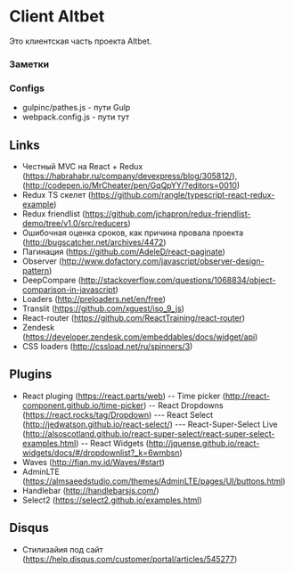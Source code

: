 # Client Altbet
Это клиентская часть проекта Altbet. 

### Заметки

### Configs
- gulpinc/pathes.js - пути Gulp
- webpack.config.js - пути тут


## Links
- Честный MVC на React + Redux (https://habrahabr.ru/company/devexpress/blog/305812/), (http://codepen.io/MrCheater/pen/GqQpYY/?editors=0010)
- Redux TS скелет (https://github.com/rangle/typescript-react-redux-example)
- Redux friendlist (https://github.com/jchapron/redux-friendlist-demo/tree/v1.0/src/reducers)
- Ошибочная оценка сроков, как причина провала проекта (http://bugscatcher.net/archives/4472)
- Пагинация (https://github.com/AdeleD/react-paginate)
- Observer (http://www.dofactory.com/javascript/observer-design-pattern)
- DeepCompare (http://stackoverflow.com/questions/1068834/object-comparison-in-javascript)
- Loaders (http://preloaders.net/en/free)
- Translit (https://github.com/xguest/iso_9_js)
- React-router (https://github.com/ReactTraining/react-router)
- Zendesk (https://developer.zendesk.com/embeddables/docs/widget/api)
- CSS loaders (http://cssload.net/ru/spinners/3)


## Plugins
- React pluging (https://react.parts/web)
-- Time picker (http://react-component.github.io/time-picker)
-- React Dropdowns (https://react.rocks/tag/Dropdown)
--- React Select (http://jedwatson.github.io/react-select/)
--- React-Super-Select Live (http://alsoscotland.github.io/react-super-select/react-super-select-examples.html)
-- React Widgets (http://jquense.github.io/react-widgets/docs/#/dropdownlist?_k=6wmbsn)
- Waves (http://fian.my.id/Waves/#start)
- AdminLTE (https://almsaeedstudio.com/themes/AdminLTE/pages/UI/buttons.html)
- Handlebar (http://handlebarsjs.com/)
- Select2 (https://select2.github.io/examples.html)


## Disqus
- Стилизайия под сайт (https://help.disqus.com/customer/portal/articles/545277)